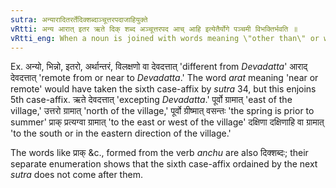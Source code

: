 ```yaml
---
sutra: अन्यारादितरर्तेदिक्शब्दाञ्चूत्तरपदाजाहियुक्ते
vRtti: अन्य आरात् इतर ऋते दिक् शब्द अञ्चूत्तरपद आच् आहि इत्येतैर्योगे पञ्चमी विभक्तिर्भवति ॥
vRtti_eng: When a noun is joined with words meaning \"other than\" or with _arat_ \"near or remote\" or _itara_ \"different from\" or _rite_ \"without,\" or words indicative of the \"directions\" (used also with reference to the time corresponding to them) or with words having _anchu_ \"to bend\" as the last member of the compound (and expressive of direction), or with words ending with the affix _ach_ or _ahi_ (V. 3. 36) and (V. 3. 37) the fifth case-affix is employed.
---
```

Ex. अन्यो, भिन्नो, इतरो, अर्थान्तरं, विलक्षणो  वा देवदत्तात् 'different from _Devadatta_' आराद् देवदत्तात् 'remote from or near to _Devadatta_.' The word _arat_ meaning 'near or remote' would have taken the sixth case-affix by _sutra_ 34, but this enjoins 5th case-affix. ऋते देवदत्तात्  'excepting _Devadatta_.' पूर्वो ग्रामात् 'east of the village,' उत्तरो ग्रामात् 'north of the village,' पूर्वो ग्रीष्मात् वसन्तः 'the spring is prior to summer' प्राक् प्रत्यग्वा ग्रामात् 'to the east or west of the village' दक्षिणा दक्षिणाहि वा ग्रामात् 'to the south or in the eastern direction of the village.'

The words like प्राक् &c., formed from the verb _anchu_ are also दिक्शब्दः; their separate enumeration shows that the sixth case-affix ordained by the next _sutra_ does not come after them.
